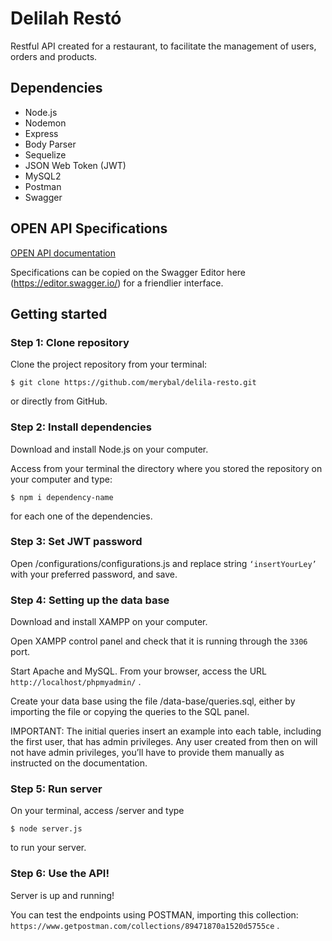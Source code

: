 # Delilah Restó

Restful API created for a restaurant, to facilitate the management of users, orders and products. 

## Dependencies
- Node.js
- Nodemon
- Express
- Body Parser
- Sequelize
- JSON Web Token (JWT)
- MySQL2
- Postman
- Swagger

## OPEN API Specifications
[OPEN API documentation](https://github.com/merybal/delila-resto/blob/master/documentation.yaml)

Specifications can be copied on the Swagger Editor here (https://editor.swagger.io/) for a friendlier interface.

## Getting started

### Step 1: Clone repository
Clone the project repository from your terminal:
```
$ git clone https://github.com/merybal/delila-resto.git
```
or directly from GitHub.

### Step 2: Install dependencies
Download and install Node.js on your computer.

Access from your terminal the directory where you stored the repository on your computer and type:
```
$ npm i dependency-name
```
for each one of the dependencies.

### Step 3: Set JWT password
Open /configurations/configurations.js and replace string  ```‘insertYourLey’```  with your preferred password, and save.

### Step 4: Setting up the data base
Download and install XAMPP on your computer.

Open XAMPP control panel and check that it is running through the ```3306``` port.

Start Apache and MySQL.
From your browser, access the URL ```http://localhost/phpmyadmin/``` .

Create your data base using the file /data-base/queries.sql, either by importing the file or copying the queries to the SQL panel.

IMPORTANT: The initial queries insert an example into each table, including the first user, that has admin privileges. Any user created from then on will not have admin privileges, you’ll have to provide them manually as instructed on the documentation.  

### Step 5: Run server
On your terminal, access /server and type
```
$ node server.js
```
to run your server.

### Step 6: Use the API!
Server is up and running!

You can test the endpoints using POSTMAN, importing this collection: ```https://www.getpostman.com/collections/89471870a1520d5755ce``` .
